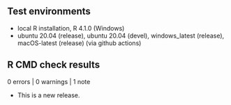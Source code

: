 ## Test environments
* local R installation, R 4.1.0 (Windows)
* ubuntu 20.04 (release), ubuntu 20.04 (devel), windows_latest (release), macOS-latest (release) (via github actions)

## R CMD check results

0 errors | 0 warnings | 1 note

* This is a new release.
